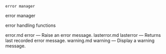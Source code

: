 

	
	error manager

error manager

error handling functions


error.md error</a> &#8212; <span class = "refentry-description">Raise an error message.
lasterror.md lasterror</a> &#8212; <span class = "refentry-description">Returns last recorded error message.
warning.md warning</a> &#8212; <span class = "refentry-description">Display a warning message.




